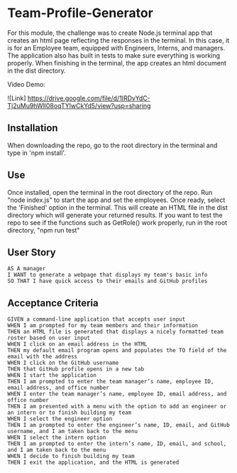 # Team-Profile-Generator

For this module, the challenge was to create Node.js terminal app that creates an html page reflecting the responses in the terminal. In this case, it is for an Employee team, equipped with Engineers, Interns, and managers. The application also has built in tests to make sure everything is working properly. When finishing in the terminal, the app creates an html document in the dist directory.

Video Demo:

![Link] https://drive.google.com/file/d/1IRDvYdC-Tj2uMu9hWll08oqTYlwCkYd5/view?usp=sharing

## Installation
When downloading the repo, go to the root directory in the terminal and type in 'npm install'.

## Use
Once installed, open the terminal in the root directory of the repo. Run "node index.js" to start the app and set the employees. Once ready, select the 'Finished' option in the terminal. This will create an HTML file in the dist directory which will generate your returned results. If you want to test the repo to see if the functions such as GetRole() work properly, run in the root directory, "npm run test" 

## User Story
```
AS A manager
I WANT to generate a webpage that displays my team's basic info
SO THAT I have quick access to their emails and GitHub profiles
```

## Acceptance Criteria

```
GIVEN a command-line application that accepts user input
WHEN I am prompted for my team members and their information
THEN an HTML file is generated that displays a nicely formatted team roster based on user input
WHEN I click on an email address in the HTML
THEN my default email program opens and populates the TO field of the email with the address
WHEN I click on the GitHub username
THEN that GitHub profile opens in a new tab
WHEN I start the application
THEN I am prompted to enter the team manager’s name, employee ID, email address, and office number
WHEN I enter the team manager’s name, employee ID, email address, and office number
THEN I am presented with a menu with the option to add an engineer or an intern or to finish building my team
WHEN I select the engineer option
THEN I am prompted to enter the engineer’s name, ID, email, and GitHub username, and I am taken back to the menu
WHEN I select the intern option
THEN I am prompted to enter the intern’s name, ID, email, and school, and I am taken back to the menu
WHEN I decide to finish building my team
THEN I exit the application, and the HTML is generated
```
